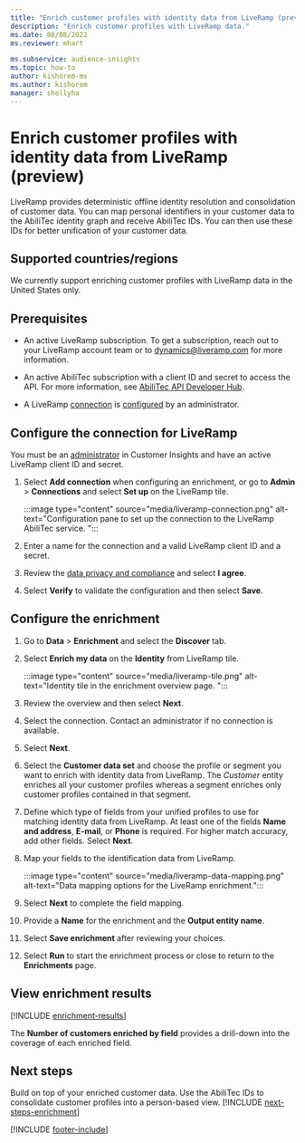 ```yaml
---
title: "Enrich customer profiles with identity data from LiveRamp (preview)"
description: "Enrich customer profiles with LiveRamp data."
ms.date: 08/08/2022
ms.reviewer: mhart

ms.subservice: audience-insights
ms.topic: how-to
author: kishorem-ms
ms.author: kishorem
manager: shellyha
---
```


# Enrich customer profiles with identity data from LiveRamp (preview)

LiveRamp provides deterministic offline identity resolution and consolidation of customer data. You can map personal identifiers in your customer data to the AbiliTec identity graph and receive AbiliTec IDs. You can then use these IDs for better unification of your customer data.

## Supported countries/regions

We currently support enriching customer profiles with LiveRamp data in the United States only.

## Prerequisites

- An active LiveRamp subscription. To get a subscription, reach out to your LiveRamp account team or to [dynamics@liveramp.com](mailto:dynamics@liveramp.com) for more information.

- An active AbiliTec subscription with a client ID and secret to access the API. For more information, see [AbiliTec API Developer Hub](https://developers.liveramp.com/abilitec-api/).

- A LiveRamp [connection](connections.md) is [configured](#configure-the-connection-for-liveramp) by an administrator.

## Configure the connection for LiveRamp

You must be an [administrator](permissions.md#admin) in Customer Insights and have an active LiveRamp client ID and secret.

1. Select **Add connection** when configuring an enrichment, or go to **Admin** > **Connections** and select **Set up** on the LiveRamp tile.

   :::image type="content" source="media/liveramp-connection.png" alt-text="Configuration pane to set up the connection to the LiveRamp AbiliTec service. ":::

1. Enter a name for the connection and a valid LiveRamp client ID and a secret.

1. Review the [data privacy and compliance](connections.md#data-privacy-and-compliance) and select **I agree**.

1. Select **Verify** to validate the configuration and then select **Save**.

## Configure the enrichment

1. Go to **Data** > **Enrichment** and select the **Discover** tab.

1. Select **Enrich my data** on the **Identity** from LiveRamp tile.

   :::image type="content" source="media/liveramp-tile.png" alt-text="Identity tile in the enrichment overview page. ":::

1. Review the overview and then select **Next**.

1. Select the connection. Contact an administrator if no connection is available.

1. Select **Next**.

1. Select the **Customer data set** and choose the profile or segment you want to enrich with identity data from LiveRamp. The *Customer* entity enriches all your customer profiles whereas a segment enriches only customer profiles contained in that segment.

1. Define which type of fields from your unified profiles to use for matching identity data from LiveRamp. At least one of the fields **Name and address**, **E-mail**, or **Phone** is required. For higher match accuracy, add other fields. Select **Next**.

1. Map your fields to the identification data from LiveRamp.

   :::image type="content" source="media/liveramp-data-mapping.png" alt-text="Data mapping options for the LiveRamp enrichment.":::

1. Select **Next** to complete the field mapping.

1. Provide a **Name** for the enrichment and the **Output entity name**.

1. Select **Save enrichment** after reviewing your choices.

1. Select **Run** to start the enrichment process or close to return to the **Enrichments** page.

## View enrichment results

[!INCLUDE [enrichment-results](includes/enrichment-results.md)]

The **Number of customers enriched by field** provides a drill-down into the coverage of each enriched field.

## Next steps

Build on top of your enriched customer data. Use the AbiliTec IDs to consolidate customer profiles into a person-based view.
[!INCLUDE [next-steps-enrichment](includes/next-steps-enrichment.md)]

[!INCLUDE [footer-include](includes/footer-banner.md)]
